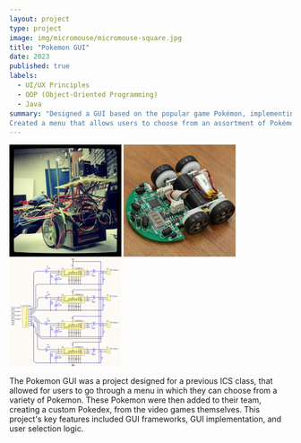 ```yaml
---
layout: project
type: project
image: img/micromouse/micromouse-square.jpg
title: "Pokemon GUI"
date: 2023
published: true
labels:
  - UI/UX Principles
  - OOP (Object-Oriented Programming) 
  - Java
summary: "Designed a GUI based on the popular game Pokémon, implementing the selection process of a Pokedex.
Created a menu that allows users to choose from an assortment of Pokémon, which are then added to their team"
---
```


<div class="text-center p-4">
  <img width="200px" src="../img/micromouse/micromouse-robot.png" class="img-thumbnail" >
  <img width="200px" src="../img/micromouse/micromouse-robot-2.jpg" class="img-thumbnail" >
  <img width="200px" src="../img/micromouse/micromouse-circuit.png" class="img-thumbnail" >
</div>

The Pokemon GUI was a project designed for a previous ICS class, that allowed for users to go through a menu
in which they can choose from a variety of Pokemon. These Pokemon were then added to their team, creating a custom Pokedex, from the video
games themselves. This project's key features included GUI frameworks, GUI implementation, and user selection logic.

